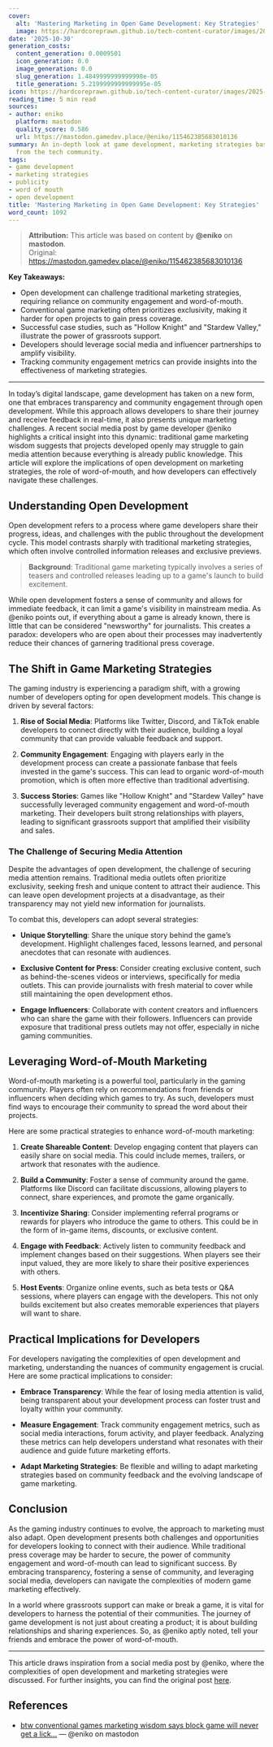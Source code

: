 ```yaml
---
cover:
  alt: 'Mastering Marketing in Open Game Development: Key Strategies'
  image: https://hardcoreprawn.github.io/tech-content-curator/images/2025-10-30-revolutionizing-gaming-console-merging.png
date: '2025-10-30'
generation_costs:
  content_generation: 0.0009501
  icon_generation: 0.0
  image_generation: 0.0
  slug_generation: 1.4849999999999998e-05
  title_generation: 5.2199999999999995e-05
icon: https://hardcoreprawn.github.io/tech-content-curator/images/2025-10-30-revolutionizing-gaming-console-merging-icon.png
reading_time: 5 min read
sources:
- author: eniko
  platform: mastodon
  quality_score: 0.586
  url: https://mastodon.gamedev.place/@eniko/115462385683010136
summary: An in-depth look at game development, marketing strategies based on insights
  from the tech community.
tags:
- game development
- marketing strategies
- publicity
- word of mouth
- open development
title: 'Mastering Marketing in Open Game Development: Key Strategies'
word_count: 1092
---
```


> **Attribution:** This article was based on content by **@eniko** on **mastodon**.  
> Original: https://mastodon.gamedev.place/@eniko/115462385683010136

**Key Takeaways:**
- Open development can challenge traditional marketing strategies, requiring reliance on community engagement and word-of-mouth.
- Conventional game marketing often prioritizes exclusivity, making it harder for open projects to gain press coverage.
- Successful case studies, such as "Hollow Knight" and "Stardew Valley," illustrate the power of grassroots support.
- Developers should leverage social media and influencer partnerships to amplify visibility.
- Tracking community engagement metrics can provide insights into the effectiveness of marketing strategies.

---

In today’s digital landscape, game development has taken on a new form, one that embraces transparency and community engagement through open development. While this approach allows developers to share their journey and receive feedback in real-time, it also presents unique marketing challenges. A recent social media post by game developer @eniko highlights a critical insight into this dynamic: traditional game marketing wisdom suggests that projects developed openly may struggle to gain media attention because everything is already public knowledge. This article will explore the implications of open development on marketing strategies, the role of word-of-mouth, and how developers can effectively navigate these challenges.

## Understanding Open Development

Open development refers to a process where game developers share their progress, ideas, and challenges with the public throughout the development cycle. This model contrasts sharply with traditional marketing strategies, which often involve controlled information releases and exclusive previews. 

> **Background**: Traditional game marketing typically involves a series of teasers and controlled releases leading up to a game's launch to build excitement.

While open development fosters a sense of community and allows for immediate feedback, it can limit a game's visibility in mainstream media. As @eniko points out, if everything about a game is already known, there is little that can be considered "newsworthy" for journalists. This creates a paradox: developers who are open about their processes may inadvertently reduce their chances of garnering traditional press coverage.

## The Shift in Game Marketing Strategies

The gaming industry is experiencing a paradigm shift, with a growing number of developers opting for open development models. This change is driven by several factors:

1. **Rise of Social Media**: Platforms like Twitter, Discord, and TikTok enable developers to connect directly with their audience, building a loyal community that can provide valuable feedback and support.
  
2. **Community Engagement**: Engaging with players early in the development process can create a passionate fanbase that feels invested in the game's success. This can lead to organic word-of-mouth promotion, which is often more effective than traditional advertising.

3. **Success Stories**: Games like "Hollow Knight" and "Stardew Valley" have successfully leveraged community engagement and word-of-mouth marketing. Their developers built strong relationships with players, leading to significant grassroots support that amplified their visibility and sales.

### The Challenge of Securing Media Attention

Despite the advantages of open development, the challenge of securing media attention remains. Traditional media outlets often prioritize exclusivity, seeking fresh and unique content to attract their audience. This can leave open development projects at a disadvantage, as their transparency may not yield new information for journalists.

To combat this, developers can adopt several strategies:

- **Unique Storytelling**: Share the unique story behind the game’s development. Highlight challenges faced, lessons learned, and personal anecdotes that can resonate with audiences.
  
- **Exclusive Content for Press**: Consider creating exclusive content, such as behind-the-scenes videos or interviews, specifically for media outlets. This can provide journalists with fresh material to cover while still maintaining the open development ethos.

- **Engage Influencers**: Collaborate with content creators and influencers who can share the game with their followers. Influencers can provide exposure that traditional press outlets may not offer, especially in niche gaming communities.

## Leveraging Word-of-Mouth Marketing

Word-of-mouth marketing is a powerful tool, particularly in the gaming community. Players often rely on recommendations from friends or influencers when deciding which games to try. As such, developers must find ways to encourage their community to spread the word about their projects.

Here are some practical strategies to enhance word-of-mouth marketing:

1. **Create Shareable Content**: Develop engaging content that players can easily share on social media. This could include memes, trailers, or artwork that resonates with the audience.

2. **Build a Community**: Foster a sense of community around the game. Platforms like Discord can facilitate discussions, allowing players to connect, share experiences, and promote the game organically.

3. **Incentivize Sharing**: Consider implementing referral programs or rewards for players who introduce the game to others. This could be in the form of in-game items, discounts, or exclusive content.

4. **Engage with Feedback**: Actively listen to community feedback and implement changes based on their suggestions. When players see their input valued, they are more likely to share their positive experiences with others.

5. **Host Events**: Organize online events, such as beta tests or Q&A sessions, where players can engage with the developers. This not only builds excitement but also creates memorable experiences that players will want to share.

## Practical Implications for Developers

For developers navigating the complexities of open development and marketing, understanding the nuances of community engagement is crucial. Here are some practical implications to consider:

- **Embrace Transparency**: While the fear of losing media attention is valid, being transparent about your development process can foster trust and loyalty within your community.

- **Measure Engagement**: Track community engagement metrics, such as social media interactions, forum activity, and player feedback. Analyzing these metrics can help developers understand what resonates with their audience and guide future marketing efforts.

- **Adapt Marketing Strategies**: Be flexible and willing to adapt marketing strategies based on community feedback and the evolving landscape of game marketing.

## Conclusion

As the gaming industry continues to evolve, the approach to marketing must also adapt. Open development presents both challenges and opportunities for developers looking to connect with their audience. While traditional press coverage may be harder to secure, the power of community engagement and word-of-mouth can lead to significant success. By embracing transparency, fostering a sense of community, and leveraging social media, developers can navigate the complexities of modern game marketing effectively.

In a world where grassroots support can make or break a game, it is vital for developers to harness the potential of their communities. The journey of game development is not just about creating a product; it is about building relationships and sharing experiences. So, as @eniko aptly noted, tell your friends and embrace the power of word-of-mouth.

---

This article draws inspiration from a social media post by @eniko, where the complexities of open development and marketing strategies were discussed. For further insights, you can find the original post [here](https://mastodon.gamedev.place/@eniko/115462385683010136).

## References

- [btw conventional games marketing wisdom says block game will never get a lick...](https://mastodon.gamedev.place/@eniko/115462385683010136) — @eniko on mastodon